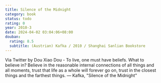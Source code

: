```yaml
---
title: Silence of the Midnight
category: book
status: todo
rating: 0
year: 2010-3
date: 2024-04-02 03:04:06+08:00
douban:
  rating: 8.5
  subtitle: (Austrian) Kafka / 2010 / Shanghai Sanlian Bookstore
---
```


Via Twitter by Dou Xiao Dou - To live, one must have beliefs. What to believe in? Believe in the reasonable internal connections of all things and all moments, trust that life as a whole will forever go on, trust in the closest things and the farthest things.
— Kafka, "Silence of the Midnight"

